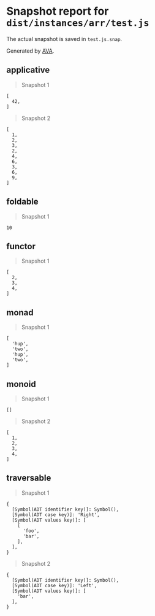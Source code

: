 # Snapshot report for `dist/instances/arr/test.js`

The actual snapshot is saved in `test.js.snap`.

Generated by [AVA](https://ava.li).

## applicative

> Snapshot 1

    [
      42,
    ]

> Snapshot 2

    [
      1,
      2,
      3,
      2,
      4,
      6,
      3,
      6,
      9,
    ]

## foldable

> Snapshot 1

    10

## functor

> Snapshot 1

    [
      2,
      3,
      4,
    ]

## monad

> Snapshot 1

    [
      'hup',
      'two',
      'hup',
      'two',
    ]

## monoid

> Snapshot 1

    []

> Snapshot 2

    [
      1,
      2,
      3,
      4,
    ]

## traversable

> Snapshot 1

    {
      [Symbol(ADT identifier key)]: Symbol(),
      [Symbol(ADT case key)]: 'Right',
      [Symbol(ADT values key)]: [
        [
          'foo',
          'bar',
        ],
      ],
    }

> Snapshot 2

    {
      [Symbol(ADT identifier key)]: Symbol(),
      [Symbol(ADT case key)]: 'Left',
      [Symbol(ADT values key)]: [
        'bar',
      ],
    }
